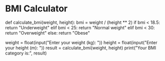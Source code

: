 # BMI Calculator
def calculate_bmi(weight, height):
    bmi = weight / (height ** 2)
    if bmi < 18.5:
        return "Underweight"
    elif bmi < 25:
        return "Normal weight"
    elif bmi < 30:
        return "Overweight"
    else:
        return "Obese"

weight = float(input("Enter your weight (kg): "))
height = float(input("Enter your height (m): "))
result = calculate_bmi(weight, height)
print("Your BMI category is:", result)
